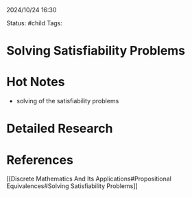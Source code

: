 2024/10/24
16:30

Status: #child
Tags:
# Solving Satisfiability Problems


# Hot Notes
- solving  of the satisfiability problems

# Detailed Research


# References

[[Discrete Mathematics And Its Applications#Propositional Equivalences#Solving Satisfiability Problems]]